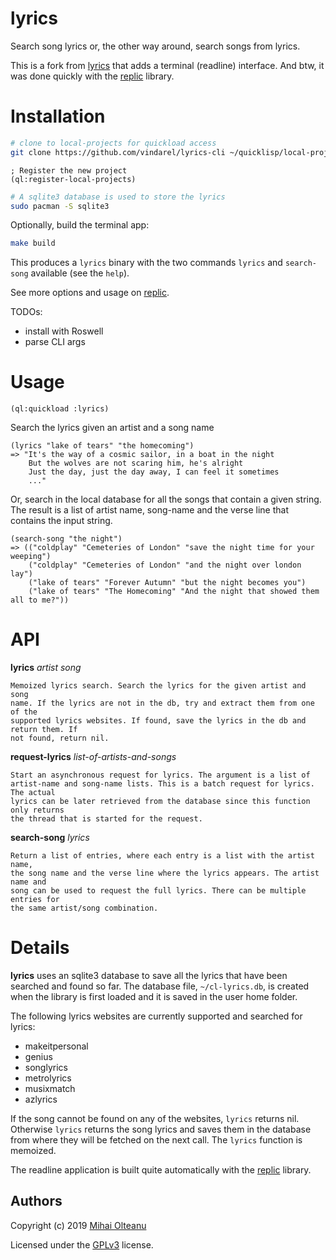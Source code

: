 # lyrics

Search song lyrics or, the other way around, search songs from lyrics.

This is a fork from
[lyrics](https://github.com/mihaiolteanu/lyrics/)
that adds a terminal (readline) interface. And btw, it was done quickly with the [replic](https://github.com/vindarel/replic/) library.


# Installation

```bash
# clone to local-projects for quickload access
git clone https://github.com/vindarel/lyrics-cli ~/quicklisp/local-projects/lyrics
```

```common-lisp
; Register the new project
(ql:register-local-projects)
```

```bash
# A sqlite3 database is used to store the lyrics
sudo pacman -S sqlite3
```

Optionally, build the terminal app:

```bash
make build
```

This produces a `lyrics` binary with the two commands `lyrics` and
`search-song` available (see the `help`).

See more options and usage on [replic](https://github.com/vindarel/replic/).

TODOs:

- install with Roswell
- parse CLI args


# Usage

```common-lisp
(ql:quickload :lyrics)
```

Search the lyrics given an artist and a song name
```common-lisp
(lyrics "lake of tears" "the homecoming")
=> "It's the way of a cosmic sailor, in a boat in the night
    But the wolves are not scaring him, he's alright
    Just the day, just the day away, I can feel it sometimes
    ..."
```

Or, search in the local database for all the songs that contain a given string. The
result is a list of artist name, song-name and the verse line that contains the
input string.
```common-lisp
(search-song "the night")
=> (("coldplay" "Cemeteries of London" "save the night time for your weeping")
    ("coldplay" "Cemeteries of London" "and the night over london lay")
    ("lake of tears" "Forever Autumn" "but the night becomes you")
    ("lake of tears" "The Homecoming" "And the night that showed them all to me?"))
```

# API

**lyrics** _artist song_

    Memoized lyrics search. Search the lyrics for the given artist and song
    name. If the lyrics are not in the db, try and extract them from one of the
    supported lyrics websites. If found, save the lyrics in the db and return them. If
    not found, return nil.

**request-lyrics** _list-of-artists-and-songs_

    Start an asynchronous request for lyrics. The argument is a list of
    artist-name and song-name lists. This is a batch request for lyrics. The actual
    lyrics can be later retrieved from the database since this function only returns
    the thread that is started for the request.

**search-song** _lyrics_

    Return a list of entries, where each entry is a list with the artist name,
    the song name and the verse line where the lyrics appears. The artist name and
    song can be used to request the full lyrics. There can be multiple entries for
    the same artist/song combination.

# Details
**lyrics** uses an sqlite3 database to save all the lyrics that have been searched
and found so far. The database file, `~/cl-lyrics.db`, is created when the
library is first loaded and it is saved in the user home folder.

The following lyrics websites are currently supported and searched for lyrics:
  * makeitpersonal
  * genius
  * songlyrics
  * metrolyrics
  * musixmatch
  * azlyrics

If the song cannot be found on any of the websites, `lyrics` returns nil. Otherwise
`lyrics` returns the song lyrics and saves them in the database from where they
will be fetched on the next call. The `lyrics` function is memoized.

The readline application is built quite automatically with the
[replic](https://github.com/vindarel/replic/) library.


## Authors
Copyright (c) 2019 [Mihai Olteanu](www.mihaiolteanu.me)

Licensed under the [GPLv3](https://www.gnu.org/licenses/gpl-3.0.en.html) license.
